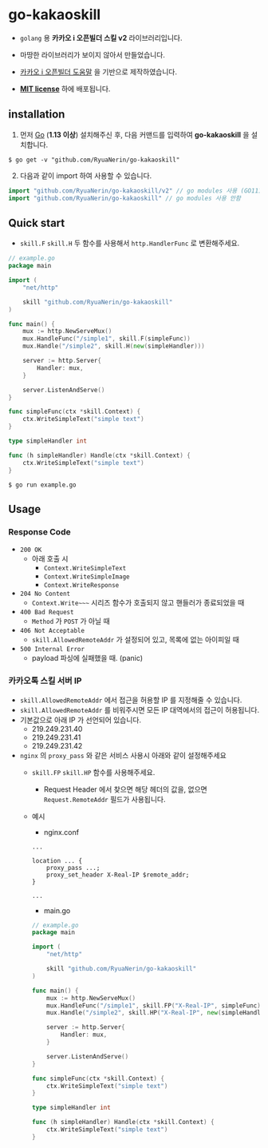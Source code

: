 # go-kakaoskill

- `golang` 용 **카카오 i 오픈빌더 스킬 v2** 라이브러리입니다.

- 마땅한 라이브러리가 보이지 않아서 만들었습니다.

- [카카오 i 오픈빌더 도움말](https://i.kakao.com/docs/skill-build) 을 기반으로 제작하였습니다.

- [**MIT license**](LICENSE) 하에 배포됩니다.

## installation

1. 먼저 [Go](https://golang.org/) (**1.13 이상**) 설치해주신 후, 다음 커맨드를 입력하여 **go-kakaoskill** 을 설치합니다.
```shell
$ go get -v "github.com/RyuaNerin/go-kakaoskill"
```

2. 다음과 같이 import 하여 사용할 수 있습니다.
```go
import "github.com/RyuaNerin/go-kakaoskill/v2" // go modules 사용 (GO111MODULE=on or $GOPATH 밖)
import "github.com/RyuaNerin/go-kakaoskill" // go modules 사용 안함
```

## Quick start

- `skill.F` `skill.H` 두 함수를 사용해서 `http.HandlerFunc` 로 변환해주세요.

```go
// example.go
package main

import (
	"net/http"

	skill "github.com/RyuaNerin/go-kakaoskill"
)

func main() {
	mux := http.NewServeMux()
	mux.HandleFunc("/simple1", skill.F(simpleFunc))
	mux.Handle("/simple2", skill.H(new(simpleHandler)))

	server := http.Server{
		Handler: mux,
	}

	server.ListenAndServe()
}

func simpleFunc(ctx *skill.Context) {
	ctx.WriteSimpleText("simple text")
}

type simpleHandler int

func (h simpleHandler) Handle(ctx *skill.Context) {
	ctx.WriteSimpleText("simple text")
}
```

```shell
$ go run example.go
```

## Usage

### Response Code
- `200 OK`
    - 아래 호출 시
        - `Context.WriteSimpleText`
        - `Context.WriteSimpleImage`
        - `Context.WriteResponse`
- `204 No Content`
    - `Context.Write~~~` 시리즈 함수가 호출되지 않고 핸들러가 종료되었을 때
- `400 Bad Request`
    - `Method` 가 `POST` 가 아닐 때
- `406 Not Acceptable`
    - `skill.AllowedRemoteAddr` 가 설정되어 있고, 목록에 없는 아이피일 때
- `500 Internal Error`
    - payload 파싱에 실패했을 때. (panic)

### 카카오톡 스킬 서버 IP

- `skill.AllowedRemoteAddr` 에서 접근을 허용할 IP 를 지정해줄 수 있습니다.
- `skill.AllowedRemoteAddr` 를 비워주시면 모든 IP 대역에서의 접근이 허용됩니다.
- 기본값으로 아래 IP 가 선언되어 있습니다.
	- 219.249.231.40
	- 219.249.231.41
	- 219.249.231.42
- `nginx` 의 `proxy_pass` 와 같은 서비스 사용시 아래와 같이 설정해주세요
    - `skill.FP` `skill.HP` 함수를 사용해주세요.
        - Request Header 에서 찾으면 해당 헤더의 값을, 없으면 `Request.RemoteAddr` 필드가 사용됩니다.
    - 예시
        - nginx.conf
        ```nginx
        ...

        location ... {
            proxy_pass ...;
            proxy_set_header X-Real-IP $remote_addr;
        }

        ...
        ```

        - main.go
        ```go
        // example.go
        package main

        import (
            "net/http"

            skill "github.com/RyuaNerin/go-kakaoskill"
        )

        func main() {
            mux := http.NewServeMux()
            mux.HandleFunc("/simple1", skill.FP("X-Real-IP", simpleFunc))
            mux.Handle("/simple2", skill.HP("X-Real-IP", new(simpleHandler)))

            server := http.Server{
                Handler: mux,
            }

            server.ListenAndServe()
        }

        func simpleFunc(ctx *skill.Context) {
            ctx.WriteSimpleText("simple text")
        }

        type simpleHandler int

        func (h simpleHandler) Handle(ctx *skill.Context) {
            ctx.WriteSimpleText("simple text")
        }
        ```